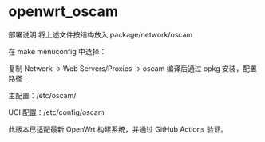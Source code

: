 # openwrt_oscam


部署说明
将上述文件按结构放入 package/network/oscam

在 make menuconfig 中选择：

复制
Network → Web Servers/Proxies → oscam
编译后通过 opkg 安装，配置路径：

主配置：/etc/oscam/

UCI 配置：/etc/config/oscam

此版本已适配最新 OpenWrt 构建系统，并通过 GitHub Actions 验证。
